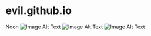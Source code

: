 # evil.github.io
Noon 
![Image Alt Text](https://image.winudf.com/v2/image1/cmFzZWVkLm5ldC5zZXJhZmFoX3NjcmVlbl8wXzE1NzAxMTMyMDRfMDIx/screen-0.webp?fakeurl=1&type=.webp)
![Image Alt Text](https://image.winudf.com/v2/image1/cmFzZWVkLm5ldC5zZXJhZmFoX3NjcmVlbl8wXzE1NzAxMTMyMDRfMDIx/screen-0.webp?fakeurl=1&type=.webp)
![Image Alt Text](https://image.winudf.com/v2/image1/cmFzZWVkLm5ldC5zZXJhZmFoX3NjcmVlbl8wXzE1NzAxMTMyMDRfMDIx/screen-0.webp?fakeurl=1&type=.webp)
